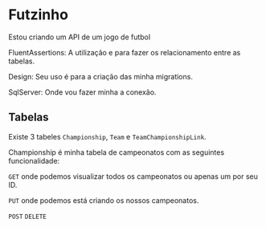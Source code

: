 # Futzinho
Estou criando um API de um jogo de futbol

FluentAssertions:
A utilização e para fazer os relacionamento entre as tabelas.

Design:
Seu uso é para a criação das minha migrations.

SqlServer:
Onde vou fazer minha a conexão.

## Tabelas

Existe 3 tabeles `Championship`, `Team` e `TeamChampionshipLink`.

Championship é minha tabela de campeonatos com as seguintes funcionalidade:

  `GET` onde podemos visualizar todos os campeonatos ou apenas um por seu ID.

  `PUT` onde podemos está criando os nossos campeonatos.

  `POST`
  `DELETE`

